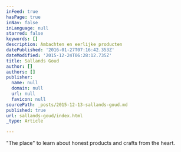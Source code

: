 ```yaml
---
inFeed: true
hasPage: true
inNav: false
inLanguage: null
starred: false
keywords: []
description: Ambachten en eerlijke producten
datePublished: '2016-01-27T07:16:42.353Z'
dateModified: '2015-12-24T06:28:12.735Z'
title: Sallands Goud
author: []
authors: []
publisher:
  name: null
  domain: null
  url: null
  favicon: null
sourcePath: _posts/2015-12-13-sallands-goud.md
published: true
url: sallands-goud/index.html
_type: Article

---
```

"The place" to learn about honest products and crafts from the heart.